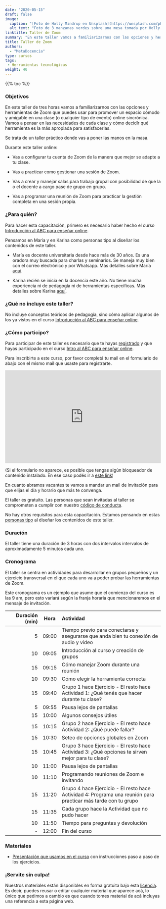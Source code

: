 ```yaml
---
date: "2020-05-15"
draft: false
image:
  caption: "[Foto de Holly Mindrup en Unsplash](https://unsplash.com/photos/-uPDkAK6f8A)"
  alt_text: "Foto de 3 manzanas verdes sobre una mesa tomada por Holly Mindrup"
linktitle: Taller de Zoom
summary: "En este taller vamos a familiarizarnos con las opciones y herramientas de Zoom"
title: Taller de Zoom
authors: 
  - "MetaDocencia"
type: cursos
tags:
 - Herramientas tecnológicas
weight: 40
---
```


{{% toc %}}

### Objetivos 

En este taller de tres horas vamos a familiarizarnos con las opciones y herramientas de Zoom que puedes usar para promover un espacio cómodo y amigable en una clase (o cualquier tipo de evento) online sincrónica. Vamos a pensar en las necesidades de cada clase y cómo decidír qué herramienta es la más apropiada para satisfacerlas. 

Se trata de un taller práctico donde vas a poner las manos en la masa. 

Durante este taller online:

* Vas a configurar tu cuenta de Zoom de la manera que mejor se adapte a tu clase.

* Vas a practicar como gestionar una sesión de Zoom.

* Vas a crear y manejar salas para trabajo grupal con posibilidad de que la o el docente a cargo pase de grupo en grupo.

* Vas a programar una reunión de Zoom para practicar la gestión completa en una sesión propia. 

### ¿Para quién?

Para hacer esta capacitación, primero es necesario haber hecho el curso [Introducción al ABC para enseñar online](https://www.metadocencia.org/curso/intro-abc-online/).

Pensamos en María y en Karina como personas tipo al diseñar los contenidos de este taller.

* María es docente universitaria desde hace más de 30 años. Es una oradora muy buscada para charlas y seminarios. Se maneja muy bien con el correo electrónico y por Whatsapp. Más detalles sobre María [aquí](https://www.metadocencia.org/persona/maria/).

* Karina recién se inicia en la docencia este año. No tiene mucha experiencia  ni de pedagogía ni de herramientas específicas. Más detalles sobre Karina [aquí](https://www.metadocencia.org/persona/karina/).

### ¿Qué no incluye este taller?

No incluye conceptos teóricos de pedagogía, sino cómo aplicar algunos de los ya vistos en el curso [Introducción al ABC para enseñar online](https://www.metadocencia.org/curso/intro-abc-online/).
  
### ¿Cómo participo?

Para participar de este taller es necesario que te hayas [registrado](https://docs.google.com/forms/d/e/1FAIpQLScC20Me-fX7UmCNhNswulYfOVQF4XiyIHgtde_R8CWreCmWhA/viewform) y que hayas participado en el curso [Intro al ABC para enseñar online](/curso/intro-abc-online/). 

Para inscribirte a este curso, por favor completá tu mail en el formulario de abajo con el mismo mail que usaste para registrarte.

<iframe 
  src="https://script.google.com/macros/s/AKfycbwdYpQw4I2DYmEONGyUry4ABPgmxf5yCosDOxAYz5NUNrMB1bb4JA9OcQ/exec"
  frameBorder="0",
  title = "Formulario de pre-inscripción",
  width="100%",
  height = 300px,
  vertical-align="text-top">
  Explorador no compatible.
</iframe> 

(Si el formulario no aparece, es posible que tengas algún bloqueador de contenido instalado. En ese caso podés ir a [este link](https://script.google.com/macros/s/AKfycbwdYpQw4I2DYmEONGyUry4ABPgmxf5yCosDOxAYz5NUNrMB1bb4JA9OcQ/exec))

En cuanto abramos vacantes te vamos a mandar un mail de invitación para que elijas el día y horario que más te convenga. 

El taller es gratuito. Las personas que sean invitadas al taller se comprometen a cumplir con nuestro [código de conducta](https://metadocencia.netlify.app/cdc/).

No hay otros requisitos para esta capacitación. Estamos pensando en estas [personas tipo](/post/personas-tipo/) al diseñar los contenidos de este taller. 

  
### Duración

El taller tiene una duración de 3 horas con dos intervalos intervalos de aproximadamente 5 minutos cada uno. 

### Cronograma

El taller se centra en actividades para desarrollar en grupos pequeños y un ejercicio transversal en el que cada uno va a poder probar las herramientas de Zoom. 

Este cronograma es un ejemplo que asume que el comienzo del curso es las 9 am, pero esto variará según la franja horaria que mencionaremos en el mensaje de invitación.



|  Duración (min) |Hora   |  Actividad  |
| ---:  | :------:|:----------- |
 | 5  <img width="150"/>| 09:00  | Tiempo previo para conectarse y asegurarse que anda bien tu conexión de audio y video |
 | 10 | 09:05  | Introducción al curso y creación de grupos |
 | 15 | 09:15  | Cómo manejar Zoom durante una reunión | 
 | 10  | 09:30  | Cómo elegir la herramienta correcta | 
 | 15 | 09:40  | Grupo 1 hace Ejercicio - El resto hace Actividad 1: ¿Qué tenés que hacer durante tu clase? |
 | 5  | 09:55  |   Pausa lejos de pantallas |
 | 15 | 10:00  | Algunos consejos útiles |
 | 15 | 10:15 |  Grupo 2 hace Ejercicio - El resto hace Actividad 2: ¿Qué puede fallar? |
 | 15 | 10:30 | Seteo de opciones globales en Zoom |
 | 15 | 10:45 | Grupo 3 hace Ejercicio - El resto hace Actividad 3: ¿Qué opciones te sirven mejor para tu clase? |
 | 10  | 11:00 |   Pausa lejos de pantallas |
 | 10 | 11:10 | Programando reuniones de Zoom e invitando |
 | 15 | 11:20 | Grupo 4 hace Ejercicio - El resto hace Actividad 4: Programa una reunión para practicar más tarde con tu grupo 
 | 15 | 11:35 | Cada grupo hace la Actividad que no pudo hacer |
 | 10 | 11:50 | Tiempo para preguntas y devolución |
 |  - | 12:00 | Fin del curso |

### Materiales

* [Presentación que usamos en el curso](https://docs.google.com/presentation/d/1RnLcOo-x1EML7i-hOgAlw9qB3PIEJ6Y4Wb3JVpUmsrc/edit) con instrucciones paso a paso de los ejercicios. 

### ¡Servite sin culpa!

Nuestros materiales están disponibles en forma gratuita bajo esta [licencia](https://creativecommons.org/licenses/by/4.0/deed.es). Es decir, puedes reusar o editar cualquier material que aparece acá, lo único que pedimos a cambio es que cuando tomes material de acá incluyas una referencia a esta página web.

